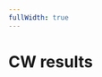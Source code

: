 ```yaml
---
fullWidth: true
---
```


<script setup lang="ts">
import { ref, computed } from 'vue'
import Listbox from '@/theme/Listbox.vue'
import Table from '@/theme/Table.vue'

import { data as results, type Result } from "@/results.data";
import { createColumnHelper } from '@tanstack/vue-table';

const availableYears = Object.keys(results).map(Number)
const selectedYear = ref(Math.max(...availableYears));

const phResults = computed(() =>
	results[selectedYear.value].filter((result) => result.MODE === "PH"),
);

const columnHelper = createColumnHelper<Result>();

const columns = [
	columnHelper.display({
		header: "Pos",
		cell: ({ row }) => row.index + 1,
	}),
	columnHelper.accessor("CALL", {
		header: "Call",
		sortingFn: "text",
	}),
	columnHelper.group({
		header: "QSO count",
		columns: [
			columnHelper.accessor("QSO_COUNT_80m", {
				header: "80m",
			}),
			columnHelper.accessor("QSO_COUNT_40m", {
				header: "40m",
			}),
			columnHelper.accessor((row) => row.QSO_COUNT_80m + row.QSO_COUNT_40m, {
				header: "Total",
			}),
		],
	}),
	columnHelper.group({
		header: "Points",
		columns: [
			columnHelper.accessor("POINT_80m", {
				header: "80m",
			}),
			columnHelper.accessor("POINT_40m", {
				header: "40m",
			}),
		],
	}),
	columnHelper.group({
		header: "Multiplier",
		columns: [
			columnHelper.accessor("MULT_80m", {
				header: "80m",
			}),
			columnHelper.accessor("MULT_40m", {
				header: "40m",
			}),
		],
	}),
	columnHelper.accessor("SCORE", {
		header: "Score",
	}),
	columnHelper.accessor("POWER", {
		header: "Power",
	}),
];
</script>

# CW results

<Listbox v-model="selectedYear" :items="availableYears" class="w-24 mb-4" />

<Table :data="phResults" :columns="columns" />
